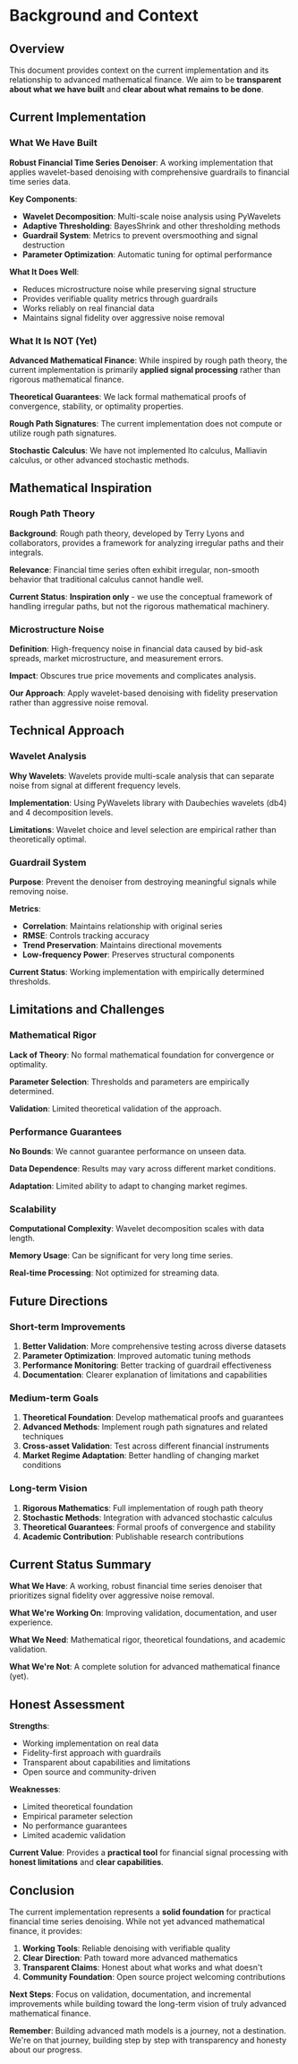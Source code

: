 # Background and Context

## Overview

This document provides context on the current implementation and its relationship to advanced mathematical finance. We aim to be **transparent about what we have built** and **clear about what remains to be done**.

## Current Implementation

### What We Have Built

**Robust Financial Time Series Denoiser**: A working implementation that applies wavelet-based denoising with comprehensive guardrails to financial time series data.

**Key Components**:
- **Wavelet Decomposition**: Multi-scale noise analysis using PyWavelets
- **Adaptive Thresholding**: BayesShrink and other thresholding methods
- **Guardrail System**: Metrics to prevent oversmoothing and signal destruction
- **Parameter Optimization**: Automatic tuning for optimal performance

**What It Does Well**:
- Reduces microstructure noise while preserving signal structure
- Provides verifiable quality metrics through guardrails
- Works reliably on real financial data
- Maintains signal fidelity over aggressive noise removal

### What It Is NOT (Yet)

**Advanced Mathematical Finance**: While inspired by rough path theory, the current implementation is primarily **applied signal processing** rather than rigorous mathematical finance.

**Theoretical Guarantees**: We lack formal mathematical proofs of convergence, stability, or optimality properties.

**Rough Path Signatures**: The current implementation does not compute or utilize rough path signatures.

**Stochastic Calculus**: We have not implemented Ito calculus, Malliavin calculus, or other advanced stochastic methods.

## Mathematical Inspiration

### Rough Path Theory

**Background**: Rough path theory, developed by Terry Lyons and collaborators, provides a framework for analyzing irregular paths and their integrals.

**Relevance**: Financial time series often exhibit irregular, non-smooth behavior that traditional calculus cannot handle well.

**Current Status**: **Inspiration only** - we use the conceptual framework of handling irregular paths, but not the rigorous mathematical machinery.

### Microstructure Noise

**Definition**: High-frequency noise in financial data caused by bid-ask spreads, market microstructure, and measurement errors.

**Impact**: Obscures true price movements and complicates analysis.

**Our Approach**: Apply wavelet-based denoising with fidelity preservation rather than aggressive noise removal.

## Technical Approach

### Wavelet Analysis

**Why Wavelets**: Wavelets provide multi-scale analysis that can separate noise from signal at different frequency levels.

**Implementation**: Using PyWavelets library with Daubechies wavelets (db4) and 4 decomposition levels.

**Limitations**: Wavelet choice and level selection are empirical rather than theoretically optimal.

### Guardrail System

**Purpose**: Prevent the denoiser from destroying meaningful signals while removing noise.

**Metrics**:
- **Correlation**: Maintains relationship with original series
- **RMSE**: Controls tracking accuracy
- **Trend Preservation**: Maintains directional movements
- **Low-frequency Power**: Preserves structural components

**Current Status**: Working implementation with empirically determined thresholds.

## Limitations and Challenges

### Mathematical Rigor

**Lack of Theory**: No formal mathematical foundation for convergence or optimality.

**Parameter Selection**: Thresholds and parameters are empirically determined.

**Validation**: Limited theoretical validation of the approach.

### Performance Guarantees

**No Bounds**: We cannot guarantee performance on unseen data.

**Data Dependence**: Results may vary across different market conditions.

**Adaptation**: Limited ability to adapt to changing market regimes.

### Scalability

**Computational Complexity**: Wavelet decomposition scales with data length.

**Memory Usage**: Can be significant for very long time series.

**Real-time Processing**: Not optimized for streaming data.

## Future Directions

### Short-term Improvements

1. **Better Validation**: More comprehensive testing across diverse datasets
2. **Parameter Optimization**: Improved automatic tuning methods
3. **Performance Monitoring**: Better tracking of guardrail effectiveness
4. **Documentation**: Clearer explanation of limitations and capabilities

### Medium-term Goals

1. **Theoretical Foundation**: Develop mathematical proofs and guarantees
2. **Advanced Methods**: Implement rough path signatures and related techniques
3. **Cross-asset Validation**: Test across different financial instruments
4. **Market Regime Adaptation**: Better handling of changing market conditions

### Long-term Vision

1. **Rigorous Mathematics**: Full implementation of rough path theory
2. **Stochastic Methods**: Integration with advanced stochastic calculus
3. **Theoretical Guarantees**: Formal proofs of convergence and stability
4. **Academic Contribution**: Publishable research contributions

## Current Status Summary

**What We Have**: A working, robust financial time series denoiser that prioritizes signal fidelity over aggressive noise removal.

**What We're Working On**: Improving validation, documentation, and user experience.

**What We Need**: Mathematical rigor, theoretical foundations, and academic validation.

**What We're Not**: A complete solution for advanced mathematical finance (yet).

## Honest Assessment

**Strengths**:
- Working implementation on real data
- Fidelity-first approach with guardrails
- Transparent about capabilities and limitations
- Open source and community-driven

**Weaknesses**:
- Limited theoretical foundation
- Empirical parameter selection
- No performance guarantees
- Limited academic validation

**Current Value**: Provides a **practical tool** for financial signal processing with **honest limitations** and **clear capabilities**.

## Conclusion

The current implementation represents a **solid foundation** for practical financial time series denoising. While not yet advanced mathematical finance, it provides:

1. **Working Tools**: Reliable denoising with verifiable quality
2. **Clear Direction**: Path toward more advanced mathematics
3. **Transparent Claims**: Honest about what works and what doesn't
4. **Community Foundation**: Open source project welcoming contributions

**Next Steps**: Focus on validation, documentation, and incremental improvements while building toward the long-term vision of truly advanced mathematical finance.

**Remember**: Building advanced math models is a journey, not a destination. We're on that journey, building step by step with transparency and honesty about our progress.
